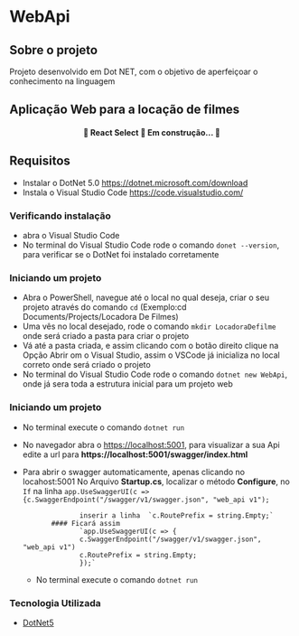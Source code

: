 # WebApi

## Sobre o projeto
Projeto desenvolvido em Dot NET, com o objetivo de aperfeiçoar o conhecimento na linguagem

## Aplicação Web para a locação de filmes

<h4 align="center">
  🚧  React Select 🚀 Em construção...  🚧
</h4>

## Requisitos

- Instalar o DotNet 5.0
  <https://dotnet.microsoft.com/download>
- Instala o Visual Studio Code
  <https://code.visualstudio.com/>

### Verificando instalação 

- abra o Visual Studio Code
- No terminal do Visual Studio Code rode o comando `donet --version`, para verificar se o DotNet foi instalado corretamente

### Iniciando um projeto
- Abra o PowerShell, navegue até o local no qual deseja, criar o seu projeto através do comando `cd` (Exemplo:cd Documents/Projects/Locadora De Filmes)
- Uma vês no local desejado, rode o comando `mkdir LocadoraDefilme` onde será criado a pasta para criar o projeto
- Vá até a pasta criada, e assim clicando com o botão direito clique na Opção Abrir om o Visual Studio, assim o VSCode já inicializa no local correto onde será criado o projeto
- No terminal do Visual Studio Code rode o comando `dotnet new WebApi`, onde já sera toda a estrutura inicial para um projeto web

### Iniciando um projeto

- No terminal execute o comando `dotnet run`
- No navegador abra o <https://localhost:5001>, para visualizar a sua Api edite a url para **https://localhost:5001/swagger/index.html**
- Para abrir o swagger automaticamente, apenas clicando no locahost:5001 
    No Arquivo **Startup.cs**, localizar o método **Configure**, no `If` na linha `app.UseSwaggerUI(c => {c.SwaggerEndpoint("/swagger/v1/swagger.json", "web_api v1");`

                    inserir a linha  `c.RoutePrefix = string.Empty;`
             #### Ficará assim       
                    `app.UseSwaggerUI(c => {
                    c.SwaggerEndpoint("/swagger/v1/swagger.json", "web_api v1")
                    c.RoutePrefix = string.Empty;
                    });`
  - No terminal execute o comando `dotnet run`

### Tecnologia Utilizada
- [DotNet5](https://dotnet.microsoft.com/)


